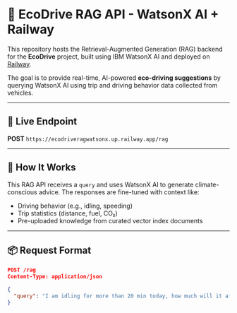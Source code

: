 # 🚗 EcoDrive RAG API - WatsonX AI + Railway

This repository hosts the Retrieval-Augmented Generation (RAG) backend for the **EcoDrive** project, built using IBM WatsonX AI and deployed on [Railway](https://railway.app).

The goal is to provide real-time, AI-powered **eco-driving suggestions** by querying WatsonX AI using trip and driving behavior data collected from vehicles.

---

## 🔗 Live Endpoint

**POST** `https://ecodriveragwatsonx.up.railway.app/rag`

---

## 🧠 How It Works

This RAG API receives a `query` and uses WatsonX AI to generate climate-conscious advice. The responses are fine-tuned with context like:

- Driving behavior (e.g., idling, speeding)
- Trip statistics (distance, fuel, CO₂)
- Pre-uploaded knowledge from curated vector index documents

---

## 📦 Request Format

```json
POST /rag
Content-Type: application/json

{
  "query": "I am idling for more than 20 min today, how much will it affect the climate?"
}
